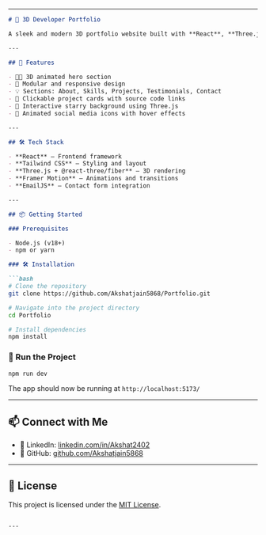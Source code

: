 
---

```markdown
# 💼 3D Developer Portfolio

A sleek and modern 3D portfolio website built with **React**, **Three.js**, and **Tailwind CSS** to showcase my skills, experience, and projects in an interactive and responsive layout.

---

## 🚀 Features

- 🧑‍💻 3D animated hero section
- 🧩 Modular and responsive design
- 💡 Sections: About, Skills, Projects, Testimonials, Contact
- 📂 Clickable project cards with source code links
- 🌌 Interactive starry background using Three.js
- 🔗 Animated social media icons with hover effects

---

## 🛠️ Tech Stack

- **React** – Frontend framework
- **Tailwind CSS** – Styling and layout
- **Three.js + @react-three/fiber** – 3D rendering
- **Framer Motion** – Animations and transitions
- **EmailJS** – Contact form integration

---

## 📦 Getting Started

### Prerequisites

- Node.js (v18+)
- npm or yarn

### 🛠️ Installation

```bash
# Clone the repository
git clone https://github.com/Akshatjain5868/Portfolio.git

# Navigate into the project directory
cd Portfolio

# Install dependencies
npm install
```

### 🚴 Run the Project

```bash
npm run dev
```

The app should now be running at `http://localhost:5173/`

---

## 📫 Connect with Me

- 🔗 LinkedIn: [linkedin.com/in/Akshat2402](https://linkedin.com/in/Akshat2402)
- 🐙 GitHub: [github.com/Akshatjain5868](https://github.com/Akshatjain5868)

---

## 📄 License

This project is licensed under the [MIT License](LICENSE).
```

---

